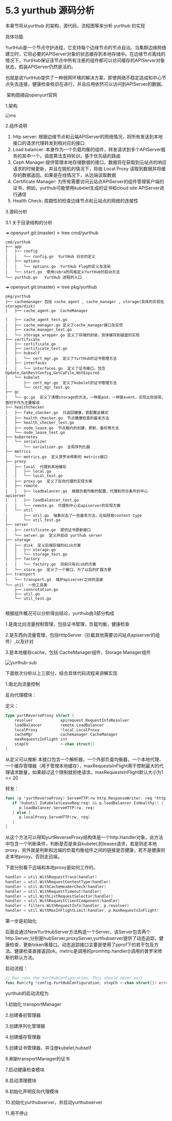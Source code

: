 # 5.3 yurthub 源码分析



本章节将从yurthub 的架构，源代码，流程图等来分析 yurthub 的实现

具体功能

​    YurtHub是一个节点守护进程，它支持每个边缘节点的节点自治。当集群边缘网络建立时，它将必要的APIServer对象的状态缓存到本地存储中。在边缘节点离线的情况下，YurtHub保证该节点中所有注册的组件都可以访问缓存的APIServer对象状态，假装APIServer仍然是活的。

​    也就是说YurtHub提供了一种弱网环境的解决方案，即使网络不稳定造成和中心节点失去连接，健康检查依旧在进行，并且应用依然可以访问到APIServer的数据。

​    架构图摘自openyurt官网

1.架构

<img src="./image/yurthub.png" alt="img" style="zoom:80%;" />



2.组件说明

1. http server: 根据边缘节点和云端APIServer的网络情况，将所有发送到本地接口的请求代理转发到相对应的接口
2. Load balancer: 本身作为一个负载均衡的组件，转发请求到多个APIServer服务的其中一个。调度算法支持轮训，基于优先级的路由
3. Ceph Manager:提供管理本地存储数据的接口。数据将在获取到云站点的响应请求的时候更新，并且在脱机的情况下，将由 Local Proxy 读取到数据并将缓存的数据返回。如果是在线情况下，从远端读取数据
4. Certificate Manager: 为所有需要访问云站点APIServer的组件管理客户端的证书，例如，yurthub可能使用kubelet生成的证书和cloud site APIServer进行通信
5. Health Check: 周期性的检查边缘节点和云站点的网络的连接性



3.源码分析

3.1 关于目录结构的分析

➜  openyurt git:(master) ✗ tree cmd/yurthub 

```
cmd/yurthub
├── app
│   ├── config
│   │   └── config.go  YurtHub 日志的定义
│   ├── options
│   │   └── options.go  YurtHub Flag的定义及渲染
│   └── start.go  使用cobra的风格定义YurtHub的启动方法
└── yurthub.go   YurtHub 进程的入口
```

➜  openyurt git:(master) ✗ tree pkg/yurthub 

```
pkg/yurthub 
├── cachemanager 包括 cache_agent , cache_manager , storage(具体的实现在 storage/disk)
│   ├── cache_agent.go  CacheManager

│   ├── cache_agent_test.go
│   ├── cache_manager.go 定义了cache_manager接口及实现
│   ├── cache_manager_test.go
│   └── storage_wrapper.go 定义了存储的封装，具体缓存到磁盘的实现
├── certificate
│   ├── certificate.go 
│   ├── certificate_test.go
│   ├── hubself
│   │   └── cert_mgr.go  定义了YurtHub的证书管理方法
│   ├── interfaces
│   │   └── interfaces.go  定义了证书接口，包含Update,GetRestConfig,GetCaFile,NotExpired
│   └── kubelet
│       ├── cert_mgr.go  定义了kubelet的证书管理方法
│       └── cert_mgr_test.go
├── gc
│   └── gc.go  定义了清理storage的方法，一种是pod，一种是event，实现比较容易，暂时不作为主要解读
├── healthchecker
│   ├── fake_checker.go  只返回健康，若配置此模式
│   ├── health_checker.go  节点健康检查的基本方法
│   ├── health_checker_test.go
│   ├── node_lease.go  节点租约的创建，更新，备份等方法
│   └── node_lease_test.go
├── kubernetes
│   └── serializer
│       └── serializer.go  全局序列化器
├── metrics
│   └── metrics.go  定义普罗米修斯的 metrics接口
├── proxy
│   ├── local  代理到本地缓存
│   │   ├── local.go
│   │   └── local_test.go
│   ├── proxy.go  定义了反向代理的实现方案
│   ├── remote
│   │   ├── loadbalancer.go  根据负载均衡的配置，代理到符合条件的中心apiserver
│   │   ├── loadbalancer_test.go
│   │   └── remote.go  代理到中心云apiserver的实现方案
│   └── util
│       ├── util.go  抽象出去了一些基本方法，比如获取content-type
│       └── util_test.go
├── server
│   ├── certificate.go  提供证书更新接口
│   └── server.go  定义并启动 yurthub server
├── storage
│   ├── disk  定义后端存储的disk方案
│   │   ├── storage.go
│   │   └── storage_test.go
│   ├── factory
│   │   └── factory.go  目前只有disk的方案
│   └── store.go  定义了一个接口，为了以后的扩展方便
├── transport
│   └── transport.go  维护apiserver之间的连接
└── util  一些工具类
    ├── connrotation.go
    ├── util.go
    └── util_test.go


```

根据组件概况可以分析得出结论，yurthub由3部分构成

1.是南北向流量控制管理，包括证书管理，负载均衡，健康检查

2.是东西向流量管理，包括HttpServer（拦截其他需要访问站点apiserver的组件）,以及针对

3.是本地缓存cache，包括 CacheManager组件，Storage Manager组件

![yurthub-sub](./image/yurthub-subs.png)

下面依次分析以上三部分，结合具体代码流程来讲解实现

1.南北向流量控制

反向代理模块：



定义：

```go
type yurtReverseProxy struct {
	resolver            apirequest.RequestInfoResolver
	loadBalancer        remote.LoadBalancer
	localProxy          *local.LocalProxy
	cacheMgr            cachemanager.CacheManager
	maxRequestsInFlight int
	stopCh              <-chan struct{}
}

```

从定义可以推断 本接口包含一个解析器，一个外部负载均衡器，一个本地代理，一个缓存管理器（用于管理本地缓存），maxRequestsInFlight用于控制最大的代理请求数量，如果超过这个限制就拒绝请求。maxRequestsInFlight默认大小为1 << 20



转发：

```go
func (p *yurtReverseProxy) ServeHTTP(rw http.ResponseWriter, req *http.Request) {
   if !hubutil.IsKubeletLeaseReq(req) && p.loadBalancer.IsHealthy() {
      p.loadBalancer.ServeHTTP(rw, req)
   } else {
      p.localProxy.ServeHTTP(rw, req)
   }
}
```

从这个方法可以得知yurtReverseProxy结构体是一个http.Handler对象，此方法中包含一个判断条件，判断是否是来自kubelet,的leases请求，若是则走本地proxy，另外就是判断和远端的负载均衡组件之间的链接是否健康，若不是健康则走本地proxy。否则走远端。

下面分别看下远端和本地proxy是如何工作的。

```go
handler = util.WithRequestTrace(handler)
handler = util.WithRequestContentType(handler)
handler = util.WithCacheHeaderCheck(handler)
handler = util.WithRequestTimeout(handler)
handler = util.WithListRequestSelector(handler)
handler = util.WithRequestClientComponent(handler)
handler = filters.WithRequestInfo(handler, p.resolver)
handler = util.WithMaxInFlightLimit(handler, p.maxRequestsInFlight)
```

第一步是初始化



后面会通过NewYurtHubServer方法构造一个Server，该Server包含两个http.Server,分别是hubServer,proxyServer,yurthubserver提供了动态追踪，健康检查，更新token等接口。动态追踪接口主要是使用了pprof下的若干包及方法。健康检查直接返回ok。metric是调用的promhttp.handler()调用的普罗米修斯的默认方法。

启动流程：

```go
// Run runs the YurtHubConfiguration. This should never exit
func Run(cfg *config.YurtHubConfiguration, stopCh <-chan struct{}) error 
```

yurthub的启动流程为 

1.初始化 transportManager

2.创建春初管理器

3.创建序列化管理器

4.创建缓存管理器

5.创建证书管理器，并注册kubelet,hubself

6.刷新transportManager的证书

7.启动健康检查模块

8.启动清理模块

9.初始化声明反向代理模块

10.初始化yurthubserver，并启动yurthubserver

11.用不停止

